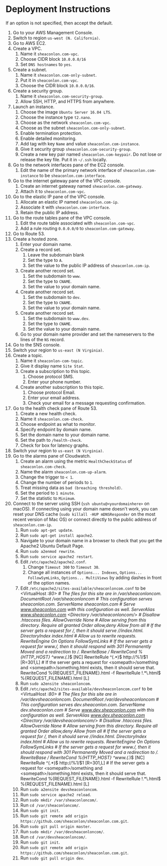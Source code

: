 # Deployment Instructions
If an option is not specified, then accept the default.
1. Go to your AWS Management Console.
2. Switch to region `us-west (N. California)`.
3. Go to AWS EC2.
4. Create a VPC.
    1. Name it `sheaconlon.com-vpc`.
    2. Choose CIDR block `10.0.0.0/16`
    3. Set `DNS hostnames` to `yes`.
5. Create a subnet.
    1. Name it `sheaconlon.com-only-subnet`.
    2. Put it in `sheaconlon.com-vpc`.
    3. Choose the CIDR block `10.0.0.0/16`.
6. Create a security group.
    1. Name it `sheaconlon.com-security-group`.
    2. Allow SSH, HTTP, and HTTPS from anywhere.
7. Launch an instance.
    1. Choose the image `Ubuntu Server 16.04 LTS`.
    2. Choose the instance type `t2.nano`.
    3. Choose as the network `sheaconlon.com-vpc`.
    4. Choose as the subnet `sheaconlon.com-only-subnet`.
    5. Enable termination protection.
    6. Enable detailed monitoring.
    7. Add tag with key `Name` and value `sheaconlon.com-instance`.
    8. Give it security group `sheaconlon.com-security-group`.
    9. Create a new key pair named `sheaconlon.com-keypair`. Do not lose or release the key file. Put it in `~/.ssh` locally.
8. Go to the network interfaces pane of the EC2 console.
    1. Edit the name of the primary network interface of `sheaconlon.com-instance` to be `sheaconlon.com-interface`.
9. Go to the internet gateway pane of the VPC console.
    1. Create an internet gateway named `sheaconlon.com-gateway`.
    2. Attach it to `sheaconlon.com-vpc`.
10. Go to the elastic IP pane of the VPC console.
    1. Allocate an elastic IP named `sheaconlon.com-ip`.
    2. Associate it with `sheaconlon.com-interface`.
    3. Retain the public IP address.
11. Go to the route tables pane of the VPC console.
    1. Edit the route table associated with `sheaconlon.com-vpc`.
    2. Add a rule routing `0.0.0.0/0` to `sheaconlon.com-gateway`.
12. Go to Route 53.
13. Create a hosted zone.
    1. Enter your domain name.
    2. Create a record set.
          1. Leave the subdomain blank
          2. Set the type to `A`.
          3. Set the value to the public IP address of `sheaconlon.com-ip`.
    3. Create another record set.
          1. Set the subdomain to `www`.
          2. Set the type to `CNAME`.
          3. Set the value to your domain name.
    4. Create another record set.
          1. Set the subdomain to `dev`.
          2. Set the type to `CNAME`.
          3. Set the value to your domain name.
    5. Create another record set.
          1. Set the subdomain to `www.dev`.
          2. Set the type to `CNAME`.
          3. Set the value to your domain name.
    6. Go to your domain name provider and set the nameservers to the lines of the `NS` record.
14. Go to the SNS console.
15. Switch your region to `us-east (N Virginia)`.
16. Create a topic.
    1. Name it `sheaconlon-com-topic`.
    2. Give it display name `Site Stat`.
    3. Create a subscription to this topic.
        1. Choose protocol SMS.
        2. Enter your phone number.
    4. Create another subscription to this topic.
        1. Choose protocol Email.
        2. Enter your email address.
        3. Check your email for a message requesting confirmation.
17. Go to the health check pane of Route 53.
    1. Create a new health check.
    2. Name it `sheaconlon.com-check`.
    3. Choose endpoint as what to monitor.
    4. Specify endpoint by domain name.
    5. Set the domain name to your domain name.
    6. Set the path to `/health-check`.
    7. Check for box for latency graphs.
18. Switch your region to `us-east (N Virginia)`.
19. Go to the alarms pane of Cloudwatch.
    1. Create an alarm using the metric `HealthCheckStatus` of `sheaconlon.com-check`.
    2. Name the alarm `sheaconlon.com-up-alarm`.
    3. Change the trigger to `< 1`.
    4. Change the number of periods to `1`.
    5. Treat missing data as `bad (breaching threshold)`.
    6. Set the period to `1 minute`.
    7. Set the statistic to `Minimum`.
20. Connect to the server using SSH (`ssh ubuntu@<yourdomainhere>` on macOS). If connecting using your domain name doesn't work, you can reset your DNS cache (`sudo killall -HUP mDNSResponder` on the most recent version of Mac OS) or connect directly to the public address of `sheaconlon.com-ip`.
    1. Run `sudo apt-get update`.
    2. Run `sudo apt-get install apache2`.
    3. Navigate to your domain name in a browser to check that you get the Apache2 Ubuntu Default Page.
    4. Run `sudo a2enmod rewrite`.
    5. Run `sudo service apache2 restart`.
    6. Edit `/etc/apache2/apache2.conf`.
        1. Change `Timeout 300` to `Timeout 30`.
        2. Change all instances of `Options... Indexes`, `Options... FollowSymLinks`, `Options... MultiViews` by adding dashes in front of the option names.
    7. Edit `/etc/apache2/sites-available/sheaconloncom.conf` to be
        <VirtualHost *:80>
                # The files for this site are in /var/sheaconloncom.
                DocumentRoot /var/sheaconloncom
                # This configuration serves sheaconlon.com.
                ServerName sheaconlon.com
                # Serve www.sheaconlon.com with this configuration as well.
                ServerAlias www.sheaconlon.com
                <Directory /var/sheaconloncom/>
                        # Disallow .htaccess files.
                        AllowOverride None
                        # Allow serving from this directory.
                        Require all granted
                        Order allow,deny
                        Allow from all
                        # If the server gets a request for <somepath>/<somedirectory>, then it should serve <somepath>/<somedirectory>/index.html.
                        DirectoryIndex index.html
                        # Allow us to rewrite requests.
                        RewriteEngine On
                        Options FollowSymLinks
                        # If the server gets a request for www.<somedomain>/<somepath>, then it should respond with 301 Permanently Moved and a redirection to <somedomain>/<somepath>.
                        RewriteBase /
                        RewriteCond %{HTTP_HOST} ^www\.(.*)$ [NC]
                        RewriteRule ^(.*)$ http://%1/$1 [R=301,L]
                        # If the server gets a request for <somepath>/something and <somepath>/something.html exists, then it should serve that.
                        RewriteCond %{REQUEST_FILENAME}.html -f
                        RewriteRule !.*\.html$ %{REQUEST_FILENAME}.html [L]
                </Directory>
        </VirtualHost>
    8. Run `sudo a2ensite sheaconloncom`.
    9. Edit `/etc/apache2/sites-available/devsheaconloncom.conf` to be
        <VirtualHost *:80>
                # The files for this site are in /var/devsheaconloncom.
                DocumentRoot /var/devsheaconloncom
                # This configuration serves dev.sheaconlon.com.
                ServerName dev.sheaconlon.com
                # Serve www.dev.sheaconlon.com with this configuration as well.
                ServerAlias www.dev.sheaconlon.com
                <Directory /var/devsheaconloncom/>
                        # Disallow .htaccess files.
                        AllowOverride None
                        # Allow serving from this directory.
                        Require all granted
                        Order allow,deny
                        Allow from all
                        # If the server gets a request for <somepath>/<somedirectory>, then it should serve <somepath>/<somedirectory>/index.html.
                        DirectoryIndex index.html
                        # Allow us to rewrite requests.
                        RewriteEngine On
                        Options FollowSymLinks
                        # If the server gets a request for www.<somedomain>/<somepath>, then it should respond with 301 Permanently Moved and a redirection to <somedomain>/<somepath>.
                        RewriteBase /
                        RewriteCond %{HTTP_HOST} ^www\.(.*)$ [NC]
                        RewriteRule ^(.*)$ http://%1/$1 [R=301,L]
                        # If the server gets a request for <somepath>/something and <somepath>/something.html exists, then it should serve that.
                        RewriteCond %{REQUEST_FILENAME}.html -f
                        RewriteRule !.*\.html$ %{REQUEST_FILENAME}.html [L]
                </Directory>
        </VirtualHost>
    10. Run `sudo a2ensite devsheaconloncom`.
    11. Run `sudo service apache2 reload`.
    13. Run `sudo mkdir /var/sheaconloncom/`.
    14. Run `cd /var/sheaconloncom/`.
    15. Run `sudo git init`.
    16. Run `sudo git remote add origin https://github.com/sheaconlon/sheaconlon.com.git`.
    17. Run `sudo git pull origin master`.
    18. Run `sudo mkdir /var/devsheaconloncom/`.
    19. Run `cd /var/devsheaconloncom/`.
    20. Run `sudo git init`.
    21. Run `sudo git remote add origin https://github.com/sheaconlon/sheaconlon.com.git`.
    22. Run `sudo git pull origin dev`.
